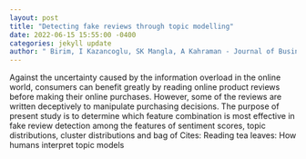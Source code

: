 ```yaml
--- 
layout: post 
title: "Detecting fake reviews through topic modelling" 
date: 2022-06-15 15:55:00 -0400 
categories: jekyll update 
author: " Birim, I Kazancoglu, SK Mangla, A Kahraman - Journal of Business , 2022" 
--- 
```

Against the uncertainty caused by the information overload in the online world, consumers can benefit greatly by reading online product reviews before making their online purchases. However, some of the reviews are written deceptively to manipulate purchasing decisions. The purpose of present study is to determine which feature combination is most effective in fake review detection among the features of sentiment scores, topic distributions, cluster distributions and bag of Cites: Reading tea leaves: How humans interpret topic models